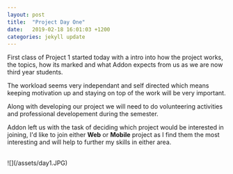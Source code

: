 ```yaml
---
layout: post
title:  "Project Day One"
date:   2019-02-18 16:01:03 +1200
categories: jekyll update
---
```


First class of Project 1 started today with a intro into how the project works, the topics, how its marked and what Addon expects from us as we are now third year students.

The workload seems very independant and self directed which means keeping motivation up and staying on top of the work will be very important.

Along with developing our project we will need to do volunteering activities and professional developement during the semester. 

Addon left us with the task of deciding which project would be interested in joining, I'd like to join either **Web** or **Mobile** project as I find them the most interesting and will help to further my skills in either area. 

<br>
![](/assets/day1.JPG)